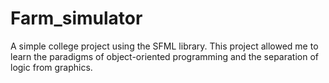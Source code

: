 # Farm_simulator
A simple college project using the SFML library. This project allowed me to learn the paradigms of object-oriented programming and the separation of logic from graphics.
